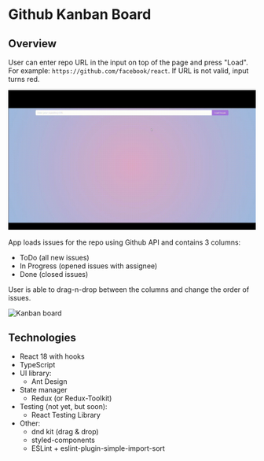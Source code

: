 # Github Kanban Board

## Overview

User can enter repo URL in the input on top of the page and press "Load". For example: `https://github.com/facebook/react`. If URL is not valid, input turns red.

![Start screen](./public/1.gif)

App loads issues for the repo using Github API and contains 3 columns:

- ToDo (all new issues)
- In Progress (opened issues with assignee)
- Done (closed issues)

User is able to drag-n-drop between the columns and change the order of issues.

![Kanban board](./public/2.gif)

## Technologies

- React 18 with hooks
- TypeScript
- UI library:
  - Ant Design
- State manager
  - Redux (or Redux-Toolkit)
- Testing (not yet, but soon):
  - React Testing Library
- Other:
  - dnd kit (drag & drop)
  - styled-components
  - ESLint + eslint-plugin-simple-import-sort
